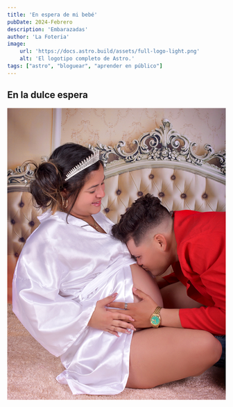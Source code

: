 ```yaml
---
title: 'En espera de mi bebé'
pubDate: 2024-Febrero
description: 'Embarazadas'
author: 'La Foteria'
image:
    url: 'https://docs.astro.build/assets/full-logo-light.png'
    alt: 'El logotipo completo de Astro.'
tags: ["astro", "bloguear", "aprender en público"]
---
```




## En la dulce espera

![embarazada][path]

[path]: ../../../assets/embarazada/01.jpg
